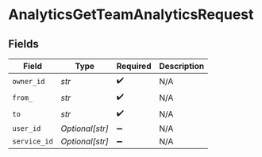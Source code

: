 # AnalyticsGetTeamAnalyticsRequest


## Fields

| Field              | Type               | Required           | Description        |
| ------------------ | ------------------ | ------------------ | ------------------ |
| `owner_id`         | *str*              | :heavy_check_mark: | N/A                |
| `from_`            | *str*              | :heavy_check_mark: | N/A                |
| `to`               | *str*              | :heavy_check_mark: | N/A                |
| `user_id`          | *Optional[str]*    | :heavy_minus_sign: | N/A                |
| `service_id`       | *Optional[str]*    | :heavy_minus_sign: | N/A                |